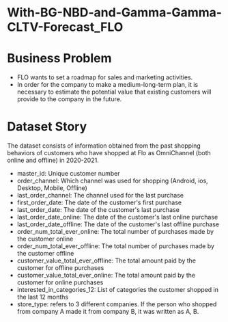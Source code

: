 # With-BG-NBD-and-Gamma-Gamma-CLTV-Forecast_FLO

# Business Problem
* FLO wants to set a roadmap for sales and marketing activities.
* In order for the company to make a medium-long-term plan, it is necessary to estimate the potential value that existing customers will provide to the company in the future.

# Dataset Story
The dataset consists of information obtained from the past shopping behaviors of customers who have shopped at Flo as OmniChannel (both online and offline) in 2020-2021.

  * master_id: Unique customer number
  * order_channel: Which channel was used for shopping (Android, ios, Desktop, Mobile, Offline)
  * last_order_channel: The channel used for the last purchase
  * first_order_date: The date of the customer's first purchase
  * last_order_date: The date of the customer's last purchase
  * last_order_date_online: The date of the customer's last online purchase
  * last_order_date_offline: The date of the customer's last offline purchase
  * order_num_total_ever_online: The total number of purchases made by the customer online
  * order_num_total_ever_offline: The total number of purchases made by the customer offline
  * customer_value_total_ever_offline: The total amount paid by the customer for offline purchases
  * customer_value_total_ever_online: The total amount paid by the customer for online purchases
  * interested_in_categories_12: List of categories the customer shopped in the last 12 months
  * store_type: refers to 3 different companies. If the person who shopped from company A made it from company B, it was written as A, B.
